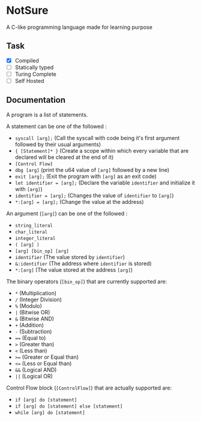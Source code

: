 # NotSure

A C-like programming language made for learning purpose

## Task

- [X] Compiled
- [ ] Statically typed
- [ ] Turing Complete
- [ ] Self Hosted

## Documentation

A program is a list of statements.

A statement can be one of the followed :

- `syscall [arg];` (Call the syscall with code being it's first argument followed by their usual arguments)
- `{ [Statement]* }` (Create a scope within which every variable that are declared will be cleared at the end of it)
- `[Control Flow]`
- `dbg [arg]` (print the u64 value of `[arg]` followed by a new line)
- `exit [arg];` (Exit the program with `[arg]` as an exit code)
- `let identifier = [arg];` (Declare the variable `identifier` and initialize it with `[arg]`)
- `identifier = [arg];` (Changes the value of `identifier` to `[arg]`)
- `*:[arg] = [arg];` (Change the value at the address)

An argument (`[arg]`) can be one of the followed :

- `string_literal`
- `char_literal`
- `integer_literal`
- `( [arg] )`
- `[arg] [bin_op] [arg]`
- `identifier` (The value stored by `identifier`)
- `&:identifier` (The address where `identifier` is stored)
- `*:[arg]` (The value stored at the address `[arg]`)

The binary operators (`[bin_op]`) that are currently supported are:

- `*` (Multiplication)
- `/` (Integer Division)
- `%` (Modulo)
- `|` (Bitwise OR)
- `&` (Bitwise AND)
- `+` (Addition)
- `-` (Subtraction)
- `==` (Equal to)
- `>` (Greater than)
- `<` (Less than)
- `>=` (Greater or Equal than)
- `<=` (Less or Equal than)
- `&&` (Logical AND)
- `||` (Logical OR)

Control Flow block (`[ControlFlow]`) that are actually supported are:

- `if [arg] do [statement]`
- `if [arg] do [statement] else [statement]`
- `while [arg] do [statement]`
